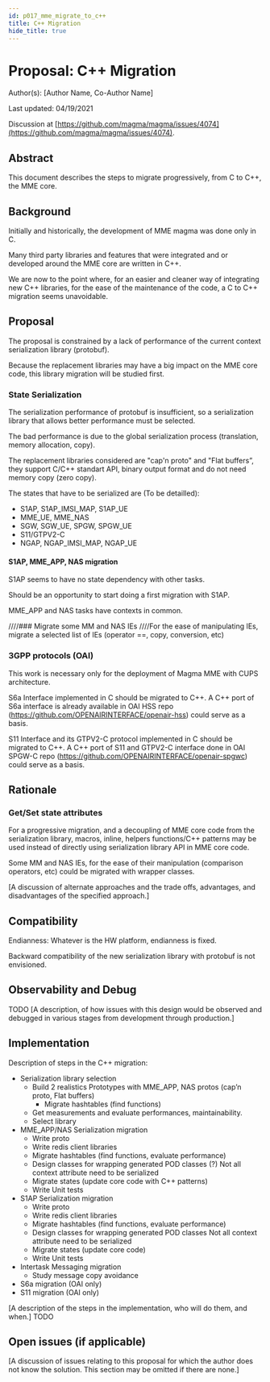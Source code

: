 ```yaml
---
id: p017_mme_migrate_to_c++
title: C++ Migration
hide_title: true
---
```



# Proposal: C++ Migration

Author(s): [Author Name, Co-Author Name]

Last updated: 04/19/2021

Discussion at
[https://github.com/magma/magma/issues/4074](https://github.com/magma/magma/issues/4074).

## Abstract

This document describes the steps to migrate progressively, from C to C++, the MME core.

## Background

Initially and historically, the development of MME magma was done only in C.

Many third party libraries and features that were integrated and or developed around the MME core are written in C++.

We are now to the point where, for an easier and cleaner way of integrating new C++ libraries, for the ease of the maintenance of the code, a C to C++ migration seems unavoidable.

## Proposal

The proposal is constrained by a lack of performance of the current context serialization library (protobuf).
 
Because the replacement libraries may have a big impact on the MME core code, this library migration will be studied first.


### State Serialization
The serialization performance of protobuf is insufficient, so a serialization library that allows better performance must be selected.

The bad performance is due to the global serialization process (translation, memory allocation, copy).

The replacement libraries considered are "cap'n proto" and "Flat buffers”, they support C/C++ standart API, binary output format and do not need memory copy (zero copy).


The states that have to be serialized are (To be detailled):
- S1AP, S1AP_IMSI_MAP, S1AP_UE
- MME_UE, MME_NAS
- SGW, SGW_UE, SPGW, SPGW_UE
- S11/GTPV2-C
- NGAP, NGAP_IMSI_MAP, NGAP_UE

#### S1AP, MME_APP, NAS migration

 S1AP seems to have no state dependency with other tasks.
 
 Should be an opportunity to start doing a first migration with S1AP.

 MME_APP and NAS tasks have contexts in common.
 

////### Migrate some MM and NAS IEs
////For the ease of manipulating IEs, migrate a selected list of IEs (operator ==, copy, conversion, etc)


### 3GPP protocols (OAI)
This work is necessary only for the deployment of Magma MME with CUPS architecture.

S6a Interface implemented in C should be migrated to C++.
A C++ port of S6a interface is already available in OAI HSS repo (https://github.com/OPENAIRINTERFACE/openair-hss) could serve as a basis.

S11 Interface and its GTPV2-C protocol implemented in C should be migrated to C++.
A C++ port of S11 and GTPV2-C interface done in OAI SPGW-C repo (https://github.com/OPENAIRINTERFACE/openair-spgwc) could serve as a basis.


## Rationale

### Get/Set state attributes

For a progressive migration, and a decoupling of MME core code from the serialization library, macros, inline, helpers functions/C++ patterns may be used instead of directly using serialization library API in MME core code.

Some MM and NAS IEs, for the ease of their manipulation (comparison operators, etc) could be migrated with wrapper classes.

[A discussion of alternate approaches and the trade offs, advantages, and
disadvantages of the specified approach.]

## Compatibility

Endianness: Whatever is the HW platform, endianness is fixed.

Backward compatibility of the new serialization library with protobuf is not envisioned.

## Observability and Debug

TODO
[A description, of how issues with this design would be observed and debugged
in various stages from development through production.]

## Implementation

  Description of steps in the C++ migration:
 
* Serialization library selection
    * Build 2 realistics Prototypes with MME_APP, NAS protos (cap’n proto, Flat buffers)
        * Migrate hashtables (find functions)
    * Get measurements and evaluate performances, maintainability.
    * Select library
* MME_APP/NAS Serialization migration
    * Write proto
    * Write redis client libraries
    * Migrate hashtables (find functions, evaluate performance)
    * Design classes for wrapping generated POD classes (?)
    	Not all context attribute need to be serialized
    * Migrate states (update core code with C++ patterns)
    * Write Unit tests
* S1AP Serialization migration
    * Write proto
    * Write redis client libraries
    * Migrate hashtables (find functions, evaluate performance)
    * Design classes for wrapping generated POD classes 
    	Not all context attribute need to be serialized
    * Migrate states (update core code)
    * Write Unit tests
* Intertask Messaging migration
    * Study message copy avoidance
* S6a migration (OAI only)
* S11 migration (OAI only)
 
[A description of the steps in the implementation, who will do them, and when.] TODO

## Open issues (if applicable)

[A discussion of issues relating to this proposal for which the author does not
know the solution. This section may be omitted if there are none.]

